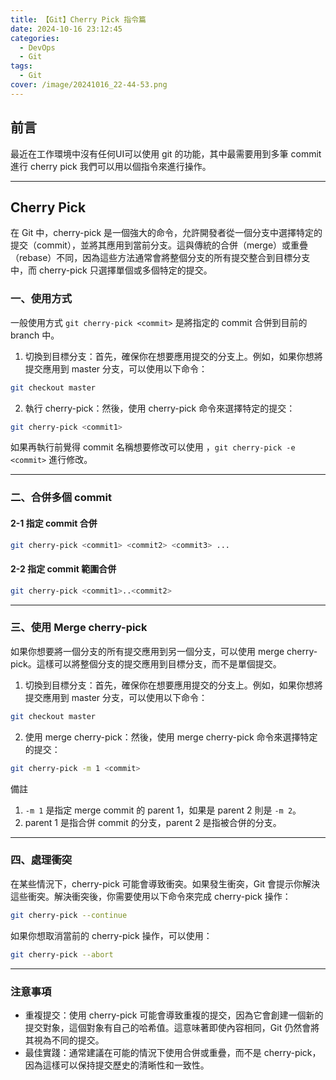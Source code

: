 ```yaml
---
title: 【Git】Cherry Pick 指令篇
date: 2024-10-16 23:12:45
categories: 
  - DevOps
  - Git
tags: 
  - Git
cover: /image/20241016_22-44-53.png
---
```


## 前言
最近在工作環境中沒有任何UI可以使用 git 的功能，其中最需要用到多筆 commit 進行 cherry pick 我們可以用以個指令來進行操作。

---

## Cherry Pick
在 Git 中，cherry-pick 是一個強大的命令，允許開發者從一個分支中選擇特定的提交（commit），並將其應用到當前分支。這與傳統的合併（merge）或重疊（rebase）不同，因為這些方法通常會將整個分支的所有提交整合到目標分支中，而 cherry-pick 只選擇單個或多個特定的提交。

### 一、使用方式
一般使用方式 `git cherry-pick <commit>` 是將指定的 commit 合併到目前的 branch 中。

1. 切換到目標分支：首先，確保你在想要應用提交的分支上。例如，如果你想將提交應用到 master 分支，可以使用以下命令：
```bash
git checkout master
```

2. 執行 cherry-pick：然後，使用 cherry-pick 命令來選擇特定的提交：
```bash
git cherry-pick <commit1>
```

如果再執行前覺得 commit 名稱想要修改可以使用 ，```git cherry-pick -e <commit>``` 進行修改。

---

### 二、合併多個 commit
#### 2-1 指定 commit 合併
```bash
git cherry-pick <commit1> <commit2> <commit3> ...
```

#### 2-2 指定 commit 範圍合併
```bash
git cherry-pick <commit1>..<commit2>
```

---


### 三、使用 Merge cherry-pick
如果你想要將一個分支的所有提交應用到另一個分支，可以使用 merge cherry-pick。這樣可以將整個分支的提交應用到目標分支，而不是單個提交。

1. 切換到目標分支：首先，確保你在想要應用提交的分支上。例如，如果你想將提交應用到 master 分支，可以使用以下命令：
```bash
git checkout master
```

2. 使用 merge cherry-pick：然後，使用 merge cherry-pick 命令來選擇特定的提交：
```bash
git cherry-pick -m 1 <commit>
```

備註 
1. `-m 1` 是指定 merge commit 的 parent 1，如果是 parent 2 則是 `-m 2`。
2. parent 1 是指合併 commit 的分支，parent 2 是指被合併的分支。

---

### 四、處理衝突
在某些情況下，cherry-pick 可能會導致衝突。如果發生衝突，Git 會提示你解決這些衝突。解決衝突後，你需要使用以下命令來完成 cherry-pick 操作：

```bash
git cherry-pick --continue
```

如果你想取消當前的 cherry-pick 操作，可以使用：

```bash
git cherry-pick --abort
```
---

### 注意事項
- 重複提交：使用 cherry-pick 可能會導致重複的提交，因為它會創建一個新的提交對象，這個對象有自己的哈希值。這意味著即使內容相同，Git 仍然會將其視為不同的提交。
- 最佳實踐：通常建議在可能的情況下使用合併或重疊，而不是 cherry-pick，因為這樣可以保持提交歷史的清晰性和一致性。

